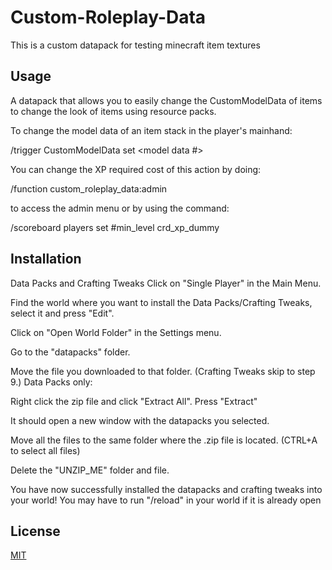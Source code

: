 # Custom-Roleplay-Data

This is a custom datapack for testing minecraft item textures

## Usage

A datapack that allows you to easily change the CustomModelData of items to change the look of items using resource packs.

To change the model data of an item stack in the player's mainhand:

/trigger CustomModelData set <model data #>

You can change the XP required cost of this action by doing:

/function custom_roleplay_data:admin

to access the admin menu or by using the command:

/scoreboard players set #min_level crd_xp_dummy <level>

## Installation

Data Packs and Crafting Tweaks
Click on "Single Player" in the Main Menu.

Find the world where you want to install the Data Packs/Crafting Tweaks, select it and press "Edit".

Click on "Open World Folder" in the Settings menu.

Go to the "datapacks" folder.

Move the file you downloaded to that folder. (Crafting Tweaks skip to step 9.)
Data Packs only:

Right click the zip file and click "Extract All". Press "Extract"

It should open a new window with the datapacks you selected.

Move all the files to the same folder where the .zip file is located. (CTRL+A to select all files)

Delete the "UNZIP_ME" folder and file.

You have now successfully installed the datapacks and crafting tweaks into your world!
You may have to run "/reload" in your world if it is already open

## License

[MIT](https://choosealicense.com/licenses/mit/)